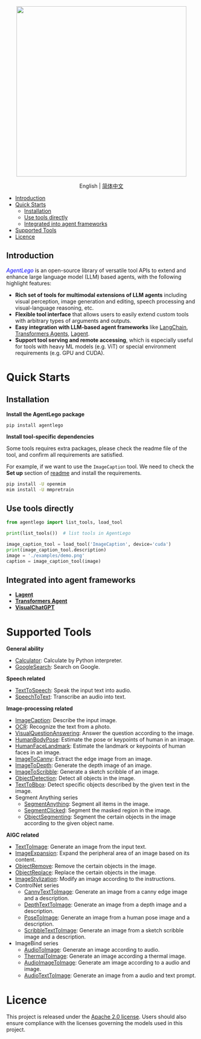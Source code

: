 <div align="center">
<img src="docs/src/agentlego-logo.png" width="450"/>
</div>

<div align="center">

English | [简体中文](/README_zh-CN.md)

</div>

- [Introduction](#introduction)
- [Quick Starts](#quick-starts)
  - [Installation](#installation)
  - [Use tools directly](#use-tools-directly)
  - [Integrated into agent frameworks](#integrated-into-agent-frameworks)
- [Supported Tools](#supported-tools)
- [Licence](#licence)

## Introduction

<span style="color:blue"> *AgentLego* </span> is an open-source library of versatile tool APIs to extend and enhance large language model (LLM) based agents, with the following highlight features:

- **Rich set of tools for multimodal extensions of LLM agents** including visual perception, image generation and editing, speech processing and visual-language reasoning, etc.
- **Flexible tool interface** that allows users to easily extend custom tools with arbitrary types of arguments and outputs.
- **Easy integration with LLM-based agent frameworks** like [LangChain](https://github.com/langchain-ai/langchain), [Transformers Agents](https://huggingface.co/docs/transformers/transformers_agents), [Lagent](https://github.com/InternLM/lagent).
- **Support tool serving and remote accessing**, which is especially useful for tools with heavy ML models (e.g. ViT) or special environment requirements (e.g. GPU and CUDA).

# Quick Starts

## Installation

**Install the AgentLego package**

```shell
pip install agentlego
```

**Install tool-specific dependencies**

Some tools requires extra packages, please check the readme file of the tool, and confirm all requirements are
satisfied.

For example, if we want to use the `ImageCaption` tool. We need to check the **Set up** section of
[readme](agentlego/tools/image_text/README.md#ImageCaption) and install the requirements.

```bash
pip install -U openmim
mim install -U mmpretrain
```

## Use tools directly

```Python
from agentlego import list_tools, load_tool

print(list_tools())  # list tools in AgentLego

image_caption_tool = load_tool('ImageCaption', device='cuda')
print(image_caption_tool.description)
image = './examples/demo.png'
caption = image_caption_tool(image)
```

## Integrated into agent frameworks

- [**Lagent**](examples/lagent_example.py)
- [**Transformers Agent**](examples/hf_agent/hf_agent_example.py)
- [**VisualChatGPT**](examples/visual_chatgpt/visual_chatgpt.py)

# Supported Tools

**General ability**

- [Calculator](agentlego/tools/calculator/README.md): Calculate by Python interpreter.
- [GoogleSearch](agentlego/tools/search/README.md): Search on Google.

**Speech related**

- [TextToSpeech](agentlego/tools/speech_text/README.md#TextToSpeech): Speak the input text into audio.
- [SpeechToText](agentlego/tools/speech_text/README.md#SpeechToText): Transcribe an audio into text.

**Image-processing related**

- [ImageCaption](agentlego/tools/image_text/README.md#ImageCaption): Describe the input image.
- [OCR](agentlego/tools/ocr/README.md#OCR): Recognize the text from a photo.
- [VisualQuestionAnswering](agentlego/tools/vqa/README.md#VisualQuestionAnswering): Answer the question according to the image.
- [HumanBodyPose](agentlego/tools/image_pose/README.md#HumanBodyPose): Estimate the pose or keypoints of human in an image.
- [HumanFaceLandmark](agentlego/tools/image_pose/README.md#HumanFaceLandmark): Estimate the landmark or keypoints of human faces in an image.
- [ImageToCanny](agentlego/tools/image_canny/README.md#ImageToCanny): Extract the edge image from an image.
- [ImageToDepth](agentlego/tools/image_depth/README.md#ImageToDepth): Generate the depth image of an image.
- [ImageToScribble](agentlego/tools/image_scribble/README.md#ImageToScribble): Generate a sketch scribble of an image.
- [ObjectDetection](agentlego/tools/object_detection/README.md#ObjectDetection): Detect all objects in the image.
- [TextToBbox](agentlego/tools/object_detection/README.md#TextToBbox): Detect specific objects described by the given text in the image.
- Segment Anything series
  - [SegmentAnything](agentlego/tools/segmentation/README.md#SegmentAnything): Segment all items in the image.
  - [SegmentClicked](agentlego/tools/segmentation/README.md#SegmentClicked): Segment the masked region in the image.
  - [ObjectSegmenting](agentlego/tools/segmentation/README.md#ObjectSegmenting): Segment the certain objects in the image according to the given object name.

**AIGC related**

- [TextToImage](agentlego/tools/image_text/README.md#TextToImage): Generate an image from the input text.
- [ImageExpansion](agentlego/tools/image_editing/README.md#ImageExpansion): Expand the peripheral area of an image based on its content.
- [ObjectRemove](agentlego/tools/image_editing/README.md#ObjectRemove): Remove the certain objects in the image.
- [ObjectReplace](agentlego/tools/image_editing/README.md#ObjectReplace): Replace the certain objects in the image.
- [ImageStylization](agentlego/tools/image_editing/README.md#ImageStylization): Modify an image according to the instructions.
- ControlNet series
  - [CannyTextToImage](agentlego/tools/image_canny/README.md#CannyTextToImage): Generate an image from a canny edge image and a description.
  - [DepthTextToImage](agentlego/tools/image_depth/README.md#DepthTextToImage): Generate an image from a depth image and a description.
  - [PoseToImage](agentlego/tools/image_pose/README.md#PoseToImage): Generate an image from a human pose image and a description.
  - [ScribbleTextToImage](agentlego/tools/image_scribble/README.md#ScribbleTextToImage): Generate an image from a sketch scribble image and a description.
- ImageBind series
  - [AudioToImage](agentlego/tools/imagebind/README.md#AudioToImage): Generate an image according to audio.
  - [ThermalToImage](agentlego/tools/imagebind/README.md#ThermalToImage): Generate an image according a thermal image.
  - [AudioImageToImage](agentlego/tools/imagebind/README.md#AudioImageToImage): Generate am image according to a audio and image.
  - [AudioTextToImage](agentlego/tools/imagebind/README.md#AudioTextToImage): Generate an image from a audio and text prompt.

# Licence

This project is released under the [Apache 2.0 license](LICENSE). Users should also ensure compliance with the licenses governing the models used in this project.
